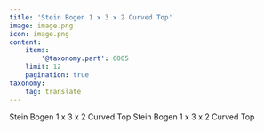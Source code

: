 ```yaml
---
title: 'Stein Bogen 1 x 3 x 2 Curved Top'
image: image.png
icon: image.png
content:
    items:
        '@taxonomy.part': 6005
    limit: 12
    pagination: true
taxonomy:
    tag: translate
---
```


Stein Bogen 1 x 3 x 2 Curved Top
Stein Bogen 1 x 3 x 2 Curved Top
